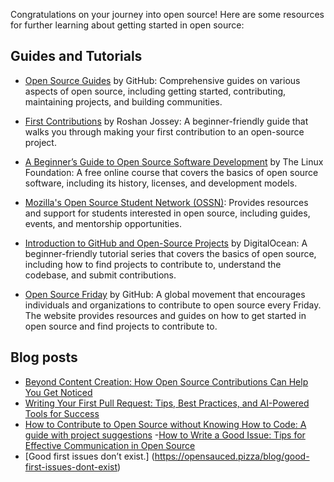 Congratulations on your journey into open source! Here are some resources for further learning about getting started in open source:

## Guides and Tutorials
- [Open Source Guides](https://opensource.guide/) by GitHub: Comprehensive guides on various aspects of open source, including getting started, contributing, maintaining projects, and building communities.

- [First Contributions](https://github.com/firstcontributions/first-contributions) by Roshan Jossey: A beginner-friendly guide that walks you through making your first contribution to an open-source project.

- [A Beginner’s Guide to Open Source Software Development](https://training.linuxfoundation.org/training/beginners-guide-open-source-software-development/) by The Linux Foundation: A free online course that covers the basics of open source software, including its history, licenses, and development models.

- [Mozilla's Open Source Student Network (OSSN)](https://community.mozilla.org/en/): Provides resources and support for students interested in open source, including guides, events, and mentorship opportunities.

- [Introduction to GitHub and Open-Source Projects](https://www.digitalocean.com/community/tutorial_series/an-introduction-to-open-source) by DigitalOcean: A beginner-friendly tutorial series that covers the basics of open source, including how to find projects to contribute to, understand the codebase, and submit contributions.

- [Open Source Friday](https://opensourcefriday.com/) by GitHub: A global movement that encourages individuals and organizations to contribute to open source every Friday. The website provides resources and guides on how to get started in open source and find projects to contribute to.

## Blog posts
- [Beyond Content Creation: How Open Source Contributions Can Help You Get Noticed](https://dev.to/opensauced/beyond-content-creation-how-open-source-contributions-can-help-you-get-noticed-4l5n)
- [Writing Your First Pull Request: Tips, Best Practices, and AI-Powered Tools for Success](https://dev.to/opensauced/writing-your-first-pull-request-tips-best-practices-and-ai-powered-tools-for-success-3bg9)
- [How to Contribute to Open Source without Knowing How to Code: A guide with project suggestions](https://dev.to/opensauced/how-to-contribute-to-open-source-without-knowing-how-to-code-a-guide-with-project-suggestions-59e5)
-[How to Write a Good Issue: Tips for Effective Communication in Open Source](https://dev.to/opensauced/how-to-write-a-good-issue-tips-for-effective-communication-in-open-source-5443)
- [Good first issues don’t exist.] (https://opensauced.pizza/blog/good-first-issues-dont-exist)
